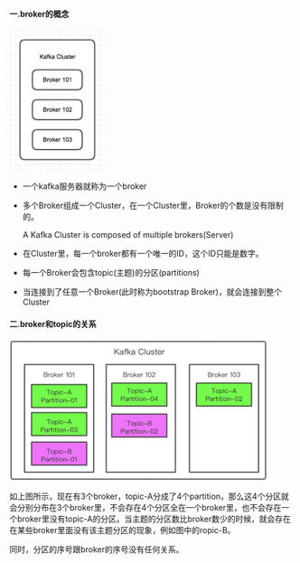 #### 一.broker的概念

<img src="./images/2.cluster.png" height="250px" />

* 一个kafka服务器就称为一个broker
* 多个Broker组成一个Cluster，在一个Cluster里，Broker的个数是没有限制的。

	A Kafka Cluster is composed of multiple brokers(Server)

* 在Cluster里，每一个broker都有一个唯一的ID，这个ID只能是数字。
* 每一个Broker会包含topic(主题)的分区(partitions)
* 当连接到了任意一个Broker(此时称为bootstrap Broker)，就会连接到整个Cluster

#### 二.broker和topic的关系

<img src="./images/2.brokerVStopic.png" height="250px" />

如上图所示，现在有3个broker，topic-A分成了4个partition，那么这4个分区就会分别分布在3个broker里，不会存在4个分区全在一个broker里，也不会存在一个broker里没有topic-A的分区。当主题的分区数比broker数少的时候，就会存在在某些broker里面没有该主题分区的现象，例如图中的ropic-B。

同时，分区的序号跟broker的序号没有任何关系。